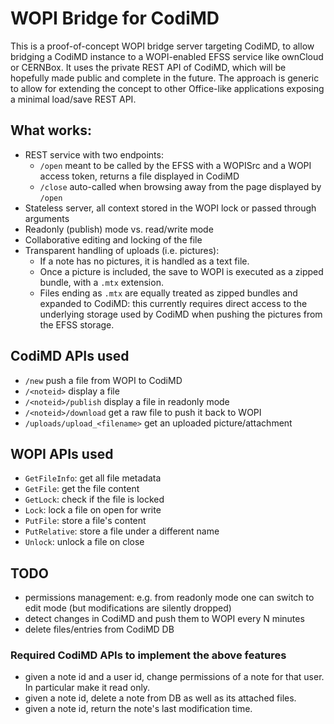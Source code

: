 # WOPI Bridge for CodiMD

This is a proof-of-concept WOPI bridge server targeting CodiMD, to allow bridging a CodiMD instance to a WOPI-enabled EFSS service like ownCloud or CERNBox. It uses the private REST API of CodiMD, which will be hopefully made public and complete in the future. The approach is generic to allow for extending the concept to other Office-like applications exposing a minimal load/save REST API.

## What works:
* REST service with two endpoints:
  - `/open`   meant to be called by the EFSS with a WOPISrc and a WOPI access token, returns a file displayed in CodiMD
  - `/close`  auto-called when browsing away from the page displayed by `/open`
* Stateless server, all context stored in the WOPI lock or passed through arguments
* Readonly (publish) mode vs. read/write mode
* Collaborative editing and locking of the file
* Transparent handling of uploads (i.e. pictures):
  * If a note has no pictures, it is handled as a text file.
  * Once a picture is included, the save to WOPI is executed as a zipped bundle, with a `.mtx` extension.
  * Files ending as `.mtx` are equally treated as zipped bundles and expanded to CodiMD: this currently requires direct access to the underlying storage used by CodiMD when pushing the pictures from the EFSS storage.

## CodiMD APIs used 
* `/new`                        push a file from WOPI to CodiMD
* `/<noteid>`                   display a file
* `/<noteid>/publish`           display a file in readonly mode
* `/<noteid>/download`          get a raw file to push it back to WOPI
* `/uploads/upload_<filename>`  get an uploaded picture/attachment

## WOPI APIs used
* `GetFileInfo`: get all file metadata
* `GetFile`: get the file content
* `GetLock`: check if the file is locked
* `Lock`: lock a file on open for write
* `PutFile`: store a file's content
* `PutRelative`: store a file under a different name
* `Unlock`: unlock a file on close

## TODO
* permissions management: e.g. from readonly mode one can switch to edit mode (but modifications are silently dropped)
* detect changes in CodiMD and push them to WOPI every N minutes
* delete files/entries from CodiMD DB

### Required CodiMD APIs to implement the above features
* given a note id and a user id, change permissions of a note for that user. In particular make it read only.
* given a note id, delete a note from DB as well as its attached files.
* given a note id, return the note's last modification time.

